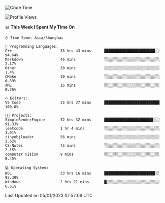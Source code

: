 <!--START_SECTION:waka-->
![Code Time](http://img.shields.io/badge/Code%20Time-550%20hrs%2028%20mins-blue)

![Profile Views](http://img.shields.io/badge/Profile%20Views-1-blue)

📊 **This Week I Spent My Time On** 

```text
⌚︎ Time Zone: Asia/Shanghai

💬 Programming Languages: 
C++                      33 hrs 43 mins      ███████████████████████░░   94.64% 
Markdown                 46 mins             ░░░░░░░░░░░░░░░░░░░░░░░░░   2.17% 
Other                    30 mins             ░░░░░░░░░░░░░░░░░░░░░░░░░   1.4% 
CMake                    19 mins             ░░░░░░░░░░░░░░░░░░░░░░░░░   0.89% 
XML                      16 mins             ░░░░░░░░░░░░░░░░░░░░░░░░░   0.76%

🔥 Editors: 
VS Code                  35 hrs 37 mins      █████████████████████████   100.0%

🐱‍💻 Projects: 
SimpleRenderEngine       32 hrs 32 mins      ██████████████████████░░░   91.33% 
leetcode                 1 hr 4 mins         ░░░░░░░░░░░░░░░░░░░░░░░░░   3.01% 
tinyobjloader            56 mins             ░░░░░░░░░░░░░░░░░░░░░░░░░   2.62% 
CS-Notes                 45 mins             ░░░░░░░░░░░░░░░░░░░░░░░░░   2.15% 
computer vision          9 mins              ░░░░░░░░░░░░░░░░░░░░░░░░░   0.45%

💻 Operating System: 
WSL                      33 hrs 16 mins      ███████████████████████░░   93.39% 
Windows                  2 hrs 21 mins       █░░░░░░░░░░░░░░░░░░░░░░░░   6.61%

```


 Last Updated on 05/01/2023 07:57:06 UTC
<!--END_SECTION:waka-->
